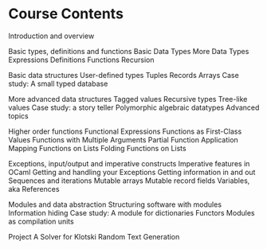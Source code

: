 # Course Contents

Introduction and overview

Basic types, definitions and functions
Basic Data Types
More Data Types
Expressions
Definitions
Functions
Recursion

Basic data structures
User-defined types
Tuples
Records
Arrays
Case study: A small typed database

More advanced data structures
Tagged values
Recursive types
Tree-like values
Case study: a story teller
Polymorphic algebraic datatypes
Advanced topics

Higher order functions
Functional Expressions
Functions as First-Class Values
Functions with Multiple Arguments
Partial Function Application
Mapping Functions on Lists
Folding Functions on Lists

Exceptions, input/output and imperative constructs
Imperative features in OCaml
Getting and handling your Exceptions
Getting information in and out
Sequences and iterations
Mutable arrays
Mutable record fields
Variables, aka References

Modules and data abstraction
Structuring software with modules
Information hiding
Case study: A module for dictionaries
Functors
Modules as compilation units

Project
A Solver for Klotski
Random Text Generation
